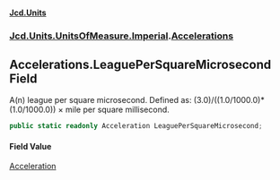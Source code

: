 #### [Jcd.Units](index.md 'index')
### [Jcd.Units.UnitsOfMeasure.Imperial](Jcd.Units.UnitsOfMeasure.Imperial.md 'Jcd.Units.UnitsOfMeasure.Imperial').[Accelerations](Accelerations.md 'Jcd.Units.UnitsOfMeasure.Imperial.Accelerations')

## Accelerations.LeaguePerSquareMicrosecond Field

A(n) league per square microsecond. Defined as: (3.0)/((1.0/1000.0)*(1.0/1000.0)) × mile per square millisecond.

```csharp
public static readonly Acceleration LeaguePerSquareMicrosecond;
```

#### Field Value
[Acceleration](Acceleration.md 'Jcd.Units.UnitTypes.Acceleration')
